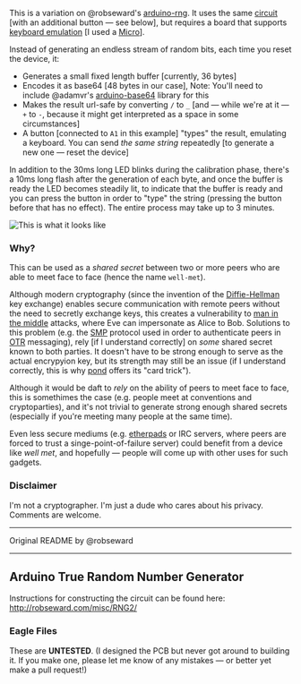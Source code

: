 This is a variation on @robseward's [arduino-rng](https://github.com/robseward/arduino-rng/). It uses the same [circuit](http://robseward.com/misc/RNG2/#circuit) [with an additional button &mdash; see below], but 
requires a board that supports [keyboard emulation](https://www.arduino.cc/en/Reference/MouseKeyboard) [I used a [Micro](https://www.arduino.cc/en/Main/ArduinoBoardMicro)].

Instead of generating an endless stream of random bits, each time you reset the device, it:

* Generates a small fixed length buffer [currently, 36 bytes]
* Encodes it as base64 [48 bytes in our case], Note: You'll need to include @adamvr's [arduino-base64](https://github.com/adamvr/arduino-base64) library for this
* Makes the result url-safe by converting `/` to `_` [and &mdash; while we're at it &mdash; `+` to `-`, because it might get interpreted as a space in some circumstances]
* A button [connected to `A1` in this example] "types" the result, emulating a keyboard. You can send *the same string* repeatedly [to generate a new one &mdash; reset the device]

In addition to the 30ms long LED blinks during the calibration phase, there's a 10ms long flash after the generation of each byte, and once the buffer is ready
the LED becomes steadily lit, to indicate that the buffer is ready and you can press the button in order to "type" the string (pressing the button before that has no effect).
The entire process may take up to 3 minutes.

![This is what it looks like](https://lut.im/uldZKOlbeA/q7St5DK5Aw1TVc50.jpg)

### Why?

This can be used as a *shared secret* between two or more peers who are able to meet face to face (hence the name `well-met`).

Although modern cryptography (since the invention of the [Diffie-Hellman](https://en.wikipedia.org/wiki/Diffie%E2%80%93Hellman_key_exchange) key exchange)
enables secure communication with remote peers without the need to secretly exchange keys, this creates a vulnerability to [man in the middle](https://en.wikipedia.org/wiki/Man-in-the-middle_attack)
attacks, where Eve can impersonate as Alice to Bob. Solutions to this problem (e.g. the [SMP](https://en.wikipedia.org/wiki/Socialist_millionaire) protocol used in order to authenticate
peers in [OTR](https://en.wikipedia.org/wiki/Off-the-Record_Messaging) messaging), rely [if I understand correctly] on *some* shared secret known to both parties.
It doesn't have to be strong enough to serve as the actual encrypyion key, but its strength may still be an issue (if I understand correctly,
this is why [pond](https://pond.imperialviolet.org/user.html) offers its "card trick").

Although it would be daft to *rely* on the ability of peers to meet face to face, this is somethimes the case (e.g. people meet at conventions and cryptoparties),
and it's not trivial to generate strong enough shared secrets (especially if you're meeting many people at the same time).

Even less secure mediums (e.g. [etherpads](https://pad.riseup.net) or IRC servers, where peers are forced to trust a singe-point-of-failure server) could benefit from a device like
*well met*, and hopefully &mdash; people will come up with other uses for such gadgets.

### Disclaimer

I'm not a cryptographer. I'm just a dude who cares about his privacy. Comments are welcome.

-------------------------------------------------

Original README by @robseward

-------------------------------------------------

Arduino True Random Number Generator
----

Instructions for constructing the circuit can be found here: http://robseward.com/misc/RNG2/

### Eagle Files

These are **UNTESTED**. (I designed the PCB but never got around to building it. If you make one, please let me know of any mistakes &mdash; or better yet make a pull request!)
